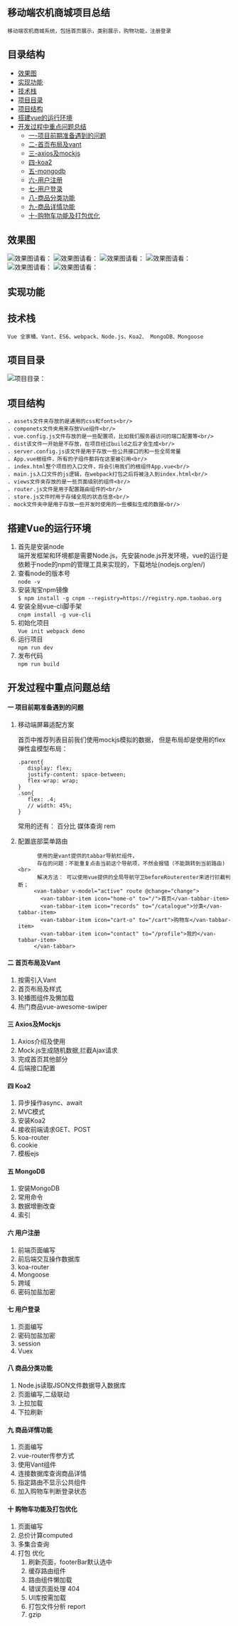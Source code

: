 

## 移动端农机商城项目总结
`移动端农机商城系统，包括首页展示，类别展示，购物功能，注册登录`
## 目录结构
- [效果图](#效果图)
- [实现功能](#实现功能)
- [技术栈](#技术栈)
- [项目目录](#项目目录)
- [项目结构](#项目结构)
- [搭建vue的运行环境](#搭建vue的运行环境)
- [开发过程中重点问题总结](#开发过程中重点问题总结)
   - [一-项目前期准备遇到的问题](#一-项目前期准备遇到的问题)
   - [二-首页布局及vant ](#二-首页布局及vant )
   - [三-axios及mockjs](#三-axios及mockjs)
   - [四-koa2](#四-koa2)
   - [五-mongodb](#五-mongodb)
   - [六-用户注册](#六-用户注册)
   - [七-用户登录](#七-用户登录)
   - [八-商品分类功能](#八-商品分类功能)
   - [九-商品详情功能](#九-商品详情功能)
   - [十-购物车功能及打包优化](#十-购物车功能及打包优化)
## 效果图
![效果图请看：](http://49.232.143.111:3000/images/11.jpg)
![效果图请看：](http://49.232.143.111:3000/images/22.jpg)
![效果图请看：](http://49.232.143.111:3000/images/33.jpg)
![效果图请看：](http://49.232.143.111:3000/images/44.jpg)
![效果图请看：](http://49.232.143.111:3000/images/55.jpg)
![效果图请看：](http://49.232.143.111:3000/images/66.jpg)
## 实现功能

## 技术栈
`Vue 全家桶、Vant、ES6、webpack、Node.js、Koa2、 MongoDB、Mongoose`

## 项目目录
![项目目录：](http://49.232.143.111:3000/images/dir1.png)
## 项目结构
```
. assets文件夹存放的是通用的css和fonts<br/>
. componets文件夹用来存放Vue组件<br/>
. vue.config.js文件存放的是一些配置项，比如我们服务器访问的端口配置等<br/>
. dist该文件一开始是不存放，在项目经过build之后才会生成<br/>
. server.config.js该文件是用于存放一些公共接口的和一些全局常量
. App.vue根组件，所有的子组件都将在这里被引用<br/>
. index.html整个项目的入口文件，将会引用我们的根组件App.vue<br/>
. main.js入口文件的js逻辑，在webpack打包之后将被注入到index.html<br/>
. views文件夹存放的是一些页面级别的组件<br/>
. router.js文件是用于配置路由组件的<br/>
. store.js文件时用于存储全局的状态信息<br/>
. mock文件夹中是用于存放一些开发时使用的一些模拟生成的数据<br/>
```
## 搭建Vue的运行环境
1. 首先是安装node <br>
端开发框架和环境都是需要Node.js，先安装node.js开发环境，vue的运行是依赖于node的npm的管理工具来实现的，下载地址(nodejs.org/en/)
2. 查看node的版本号<br>
`node -v`
3. 安装淘宝npm镜像<br>
`$ npm install -g cnpm --registry=https://registry.npm.taobao.org`
4. 安装全局vue-cli脚手架<br>
`cnpm install -g vue-cli`
5. 初始化项目<br>
`Vue init webpack demo`
6. 运行项目<br>
`npm run dev`
7. 发布代码<br>
`npm run build`

## 开发过程中重点问题总结
#### 一 项目前期准备遇到的问题
1. 移动端屏幕适配方案<br>

   首页中推荐列表目前我们使用mockjs模拟的数据，
   但是布局却是使用的flex弹性盒模型布局：
   ```
   .parent{
      display: flex;
      justify-content: space-between;
      flex-wrap: wrap;
   }
   .son{
      flex: .4;
      // width: 45%;
   }
   ```
   常用的还有：
   百分比
   媒体查询
   rem

2. 配置底部菜单路由<br>
   ```
         使用的是vant提供的tabbar导航栏组件，
         存在的问题：不能重复点击当前这个导航项，不然会报错（不能跳转到当前路由)<br>
         解决方法： 可以使用vue提供的全局导航守卫beforeRouterenter来进行拦截判断；
        <van-tabbar v-model="active" route @change="change">
          <van-tabbar-item icon="home-o" to="/">首页</van-tabbar-item>
          <van-tabbar-item icon="records" to="/catalogue">分类</van-tabbar-item>
          <van-tabbar-item icon="cart-o" to="/cart">购物车</van-tabbar-item>
          <van-tabbar-item icon="contact" to="/profile">我的</van-tabbar-item>
        </van-tabbar>
   ```
#### 二 首页布局及Vant 
1. 按需引入Vant<br>
1. 首页布局及样式<br>
1. 轮播图组件及懒加载<br>
1. 热门商品vue-awesome-swiper<br>

#### 三 Axios及Mockjs
1. Axios介绍及使用<br>
1. Mock.js生成随机数据,拦截Ajax请求<br>
1. 完成首页其他部分<br>
1. 后端接口配置<br>

#### 四 Koa2
1. 异步操作async、await<br>
1. MVC模式<br>
1. 安装Koa2<br>
1. 接收前端请求GET、POST<br>
1. koa-router<br>
1. cookie<br>
1. 模板ejs<br>

#### 五 MongoDB
1. 安装MongoDB <br>
1. 常用命令<br>
1. 数据增删改查<br>
1. 索引<br>

#### 六 用户注册
1. 前端页面编写<br>
1. 前后端交互操作数据库<br>
1. koa-router <br>
1. Mongoose<br>
1. 跨域<br>
1. 密码加盐加密<br>

#### 七 用户登录
1. 页面编写<br>
1. 密码加盐加密<br>
1. session<br>
1. Vuex<br>

#### 八 商品分类功能
1. Node.js读取JSON文件数据导入数据库<br>
1. 页面编写,二级联动<br>
1. 上拉加载<br>
1. 下拉刷新<br>

#### 九 商品详情功能
1. 页面编写<br>
1. vue-router传参方式<br>
1. 使用Vant组件<br>
1. 连接数据库查询商品详情<br>
1. 指定路由不显示公共组件<br>
1. 加入购物车判断登录状态<br>

#### 十 购物车功能及打包优化
1. 页面编写<br>
1. 总价计算computed<br>
1. 多集合查询<br>
1. 打包 优化<br>
   1. 刷新页面，footerBar默认选中
   2. 缓存路由组件
   3. 路由组件懒加载
   4. 错误页面处理 404
   5. UI库按需加载
   6. 打包文件分析 report
   7. gzip





